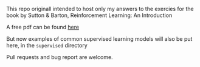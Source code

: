 This repo originall intended to host only my answers to the exercies for the
book by Sutton & Barton, Reinforcement Learning: An Introduction

A free pdf can be
found [here](http://people.inf.elte.hu/lorincz/Files/RL_2006/SuttonBook.pdf)

But now examples of common supervised learning models will also be put here, in
the `supervised` directory


Pull requests and bug report are welcome.
